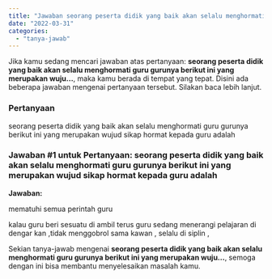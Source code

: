 ```yaml
---
title: "Jawaban seorang peserta didik yang baik akan selalu menghormati guru gurunya berikut ini yang merupakan wuju..."
date: "2022-03-31"
categories: 
  - "tanya-jawab"
---
```


Jika kamu sedang mencari jawaban atas pertanyaan: **seorang peserta didik yang baik akan selalu menghormati guru gurunya berikut ini yang merupakan wuju...**, maka kamu berada di tempat yang tepat. Disini ada beberapa jawaban mengenai pertanyaan tersebut. Silakan baca lebih lanjut.

### Pertanyaan

seorang peserta didik yang baik akan selalu menghormati guru gurunya berikut ini yang merupakan wujud sikap hormat kepada guru adalah​

### Jawaban #1 untuk Pertanyaan: seorang peserta didik yang baik akan selalu menghormati guru gurunya berikut ini yang merupakan wujud sikap hormat kepada guru adalah​

**Jawaban:**

mematuhi semua perintah guru

kalau guru beri sesuatu di ambil terus guru sedang menerangi pelajaran di dengar kan ,tidak menggobrol sama kawan , selalu di siplin ,

Sekian tanya-jawab mengenai **seorang peserta didik yang baik akan selalu menghormati guru gurunya berikut ini yang merupakan wuju...**, semoga dengan ini bisa membantu menyelesaikan masalah kamu.
